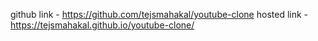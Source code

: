 github link -  https://github.com/tejsmahakal/youtube-clone
hosted link -  https://tejsmahakal.github.io/youtube-clone/
